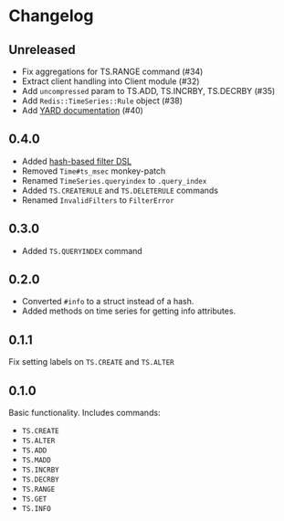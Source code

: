 # Changelog

## Unreleased
* Fix aggregations for TS.RANGE command (#34)
* Extract client handling into Client module (#32)
* Add `uncompressed` param to TS.ADD, TS.INCRBY, TS.DECRBY (#35)
* Add `Redis::TimeSeries::Rule` object (#38)
* Add [YARD documentation](https://rubydoc.info/gems/redis-time-series) (#40)

## 0.4.0
* Added [hash-based filter DSL](https://github.com/dzunk/redis-time-series/tree/7173c73588da50614c02f9c89bf2ecef77766a78#filter-dsl)
* Removed `Time#ts_msec` monkey-patch
* Renamed `TimeSeries.queryindex` to `.query_index`
* Added `TS.CREATERULE` and `TS.DELETERULE` commands
* Renamed `InvalidFilters` to `FilterError`

## 0.3.0
* Added `TS.QUERYINDEX` command

## 0.2.0
* Converted `#info` to a struct instead of a hash.
* Added methods on time series for getting info attributes.

## 0.1.1
Fix setting labels on `TS.CREATE` and `TS.ALTER`

## 0.1.0

Basic functionality. Includes commands:
* `TS.CREATE`
* `TS.ALTER`
* `TS.ADD`
* `TS.MADD`
* `TS.INCRBY`
* `TS.DECRBY`
* `TS.RANGE`
* `TS.GET`
* `TS.INFO`
